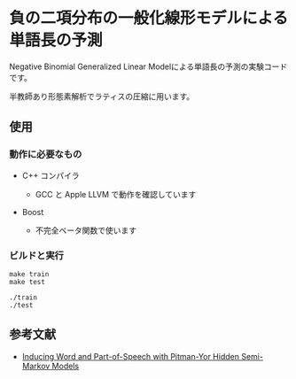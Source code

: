 # 負の二項分布の一般化線形モデルによる単語長の予測

Negative Binomial Generalized Linear Modelによる単語長の予測の実験コードです。

半教師あり形態素解析でラティスの圧縮に用います。

## 使用

### 動作に必要なもの

- C++ コンパイラ
	- GCC と Apple LLVM で動作を確認しています

- Boost
	- 不完全ベータ関数で使います

### ビルドと実行

```
make train
make test
```

```
./train
./test
```

## 参考文献

- [Inducing Word and Part-of-Speech with Pitman-Yor Hidden Semi-Markov Models](http://chasen.org/~daiti-m/paper/acl2015pyhsmm.pdf)